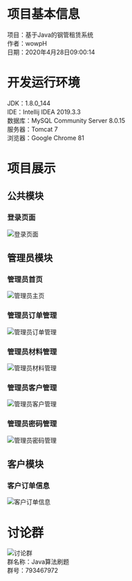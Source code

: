 # 项目基本信息

项目：基于Java的钢管租赁系统  
作者：wowpH  
日期：2020年4月28日09:00:14

# 开发运行环境

JDK：1.8.0_144  
IDE：Intellij IDEA 2019.3.3  
数据库：MySQL Community Server 8.0.15  
服务器：Tomcat 7  
浏览器：Google Chrome 81

# 项目展示

## 公共模块

### 登录页面

![登录页面](https://img-blog.csdnimg.cn/fab3cde2068b4ad4a91493d704efd36e.png)

## 管理员模块

### 管理员首页

![管理员主页](https://img-blog.csdnimg.cn/e0d689a6c8ba422aabd812cb7f349943.png)

### 管理员订单管理

![管理员订单管理](https://img-blog.csdnimg.cn/ff5b16c774df4d059c33d941bc75db65.png)

### 管理员材料管理

![管理员材料管理](https://img-blog.csdnimg.cn/fde0c58d013f4281a116f6706e4f296f.png)

### 管理员客户管理

![管理员客户管理](https://img-blog.csdnimg.cn/6c375fed83464064a1bcac5122987f23.png#pic_center)

### 管理员密码管理

![管理员密码管理](https://img-blog.csdnimg.cn/50effb11dc0e438bb91e8029fe6ab941.png)

## 客户模块

### 客户订单信息

![客户订单信息](https://img-blog.csdnimg.cn/d0de242efbe04b0fa57974897c2df8ef.png)

# 讨论群

![讨论群](./项目展示/图片/Java算法刷题群聊二维码.png)  
群名称：Java算法刷题  
群号：793467972